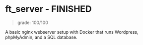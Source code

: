 # ft_server - FINISHED

> grade: 100/100

A basic nginx webserver setup with Docker that runs Wordpress, phpMyAdmin, and a SQL database.
